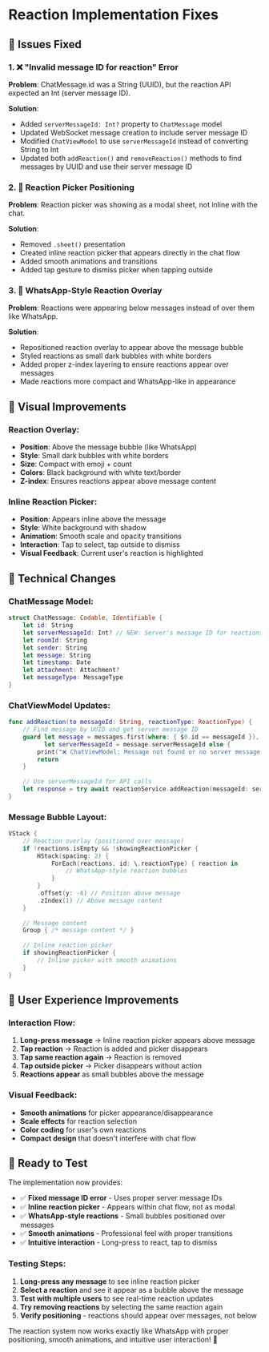 # Reaction Implementation Fixes

## 🔧 Issues Fixed

### 1. ❌ "Invalid message ID for reaction" Error
**Problem**: ChatMessage.id was a String (UUID), but the reaction API expected an Int (server message ID).

**Solution**:
- Added `serverMessageId: Int?` property to `ChatMessage` model
- Updated WebSocket message creation to include server message ID
- Modified `ChatViewModel` to use `serverMessageId` instead of converting String to Int
- Updated both `addReaction()` and `removeReaction()` methods to find messages by UUID and use their server message ID

### 2. 🎯 Reaction Picker Positioning
**Problem**: Reaction picker was showing as a modal sheet, not inline with the chat.

**Solution**:
- Removed `.sheet()` presentation
- Created inline reaction picker that appears directly in the chat flow
- Added smooth animations and transitions
- Added tap gesture to dismiss picker when tapping outside

### 3. 📍 WhatsApp-Style Reaction Overlay
**Problem**: Reactions were appearing below messages instead of over them like WhatsApp.

**Solution**:
- Repositioned reaction overlay to appear above the message bubble
- Styled reactions as small dark bubbles with white borders
- Added proper z-index layering to ensure reactions appear over messages
- Made reactions more compact and WhatsApp-like in appearance

## 🎨 Visual Improvements

### Reaction Overlay:
- **Position**: Above the message bubble (like WhatsApp)
- **Style**: Small dark bubbles with white borders
- **Size**: Compact with emoji + count
- **Colors**: Black background with white text/border
- **Z-index**: Ensures reactions appear above message content

### Inline Reaction Picker:
- **Position**: Appears inline above the message
- **Style**: White background with shadow
- **Animation**: Smooth scale and opacity transitions
- **Interaction**: Tap to select, tap outside to dismiss
- **Visual Feedback**: Current user's reaction is highlighted

## 🔧 Technical Changes

### ChatMessage Model:
```swift
struct ChatMessage: Codable, Identifiable {
    let id: String
    let serverMessageId: Int? // NEW: Server's message ID for reactions
    let roomId: String
    let sender: String
    let message: String
    let timestamp: Date
    let attachment: Attachment?
    let messageType: MessageType
}
```

### ChatViewModel Updates:
```swift
func addReaction(to messageId: String, reactionType: ReactionType) {
    // Find message by UUID and get server message ID
    guard let message = messages.first(where: { $0.id == messageId }),
          let serverMessageId = message.serverMessageId else {
        print("❌ ChatViewModel: Message not found or no server message ID")
        return
    }
    
    // Use serverMessageId for API calls
    let response = try await reactionService.addReaction(messageId: serverMessageId, reactionType: reactionType)
}
```

### Message Bubble Layout:
```swift
VStack {
    // Reaction overlay (positioned over message)
    if !reactions.isEmpty && !showingReactionPicker {
        HStack(spacing: 2) {
            ForEach(reactions, id: \.reactionType) { reaction in
                // WhatsApp-style reaction bubbles
            }
        }
        .offset(y: -6) // Position above message
        .zIndex(1) // Above message content
    }
    
    // Message content
    Group { /* message content */ }
    
    // Inline reaction picker
    if showingReactionPicker {
        // Inline picker with smooth animations
    }
}
```

## 🎯 User Experience Improvements

### Interaction Flow:
1. **Long-press message** → Inline reaction picker appears above message
2. **Tap reaction** → Reaction is added and picker disappears
3. **Tap same reaction again** → Reaction is removed
4. **Tap outside picker** → Picker disappears without action
5. **Reactions appear** as small bubbles above the message

### Visual Feedback:
- **Smooth animations** for picker appearance/disappearance
- **Scale effects** for reaction selection
- **Color coding** for user's own reactions
- **Compact design** that doesn't interfere with chat flow

## 🚀 Ready to Test

The implementation now provides:
- ✅ **Fixed message ID error** - Uses proper server message IDs
- ✅ **Inline reaction picker** - Appears within chat flow, not as modal
- ✅ **WhatsApp-style reactions** - Small bubbles positioned over messages
- ✅ **Smooth animations** - Professional feel with proper transitions
- ✅ **Intuitive interaction** - Long-press to react, tap to dismiss

### Testing Steps:
1. **Long-press any message** to see inline reaction picker
2. **Select a reaction** and see it appear as a bubble above the message
3. **Test with multiple users** to see real-time reaction updates
4. **Try removing reactions** by selecting the same reaction again
5. **Verify positioning** - reactions should appear over messages, not below

The reaction system now works exactly like WhatsApp with proper positioning, smooth animations, and intuitive user interaction! 🎉



